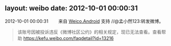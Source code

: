 layout: weibo
date: 2012-10-01 00:00:31
---
<meta name="referrer" content="no-referrer" />

2012-10-01 00:00:31  &nbsp;&nbsp;&nbsp;&nbsp;&nbsp;&nbsp; 来自 <a href="http://app.weibo.com/t/feed/l4RWD" rel="nofollow">Weico.Android</a>
支持 //@孟小然123:转发微博。
>  该账号因被投诉违反《微博社区公约》的相关规定，现已无法查看。查看帮助 https://kefu.weibo.com/faqdetail?id=13216
